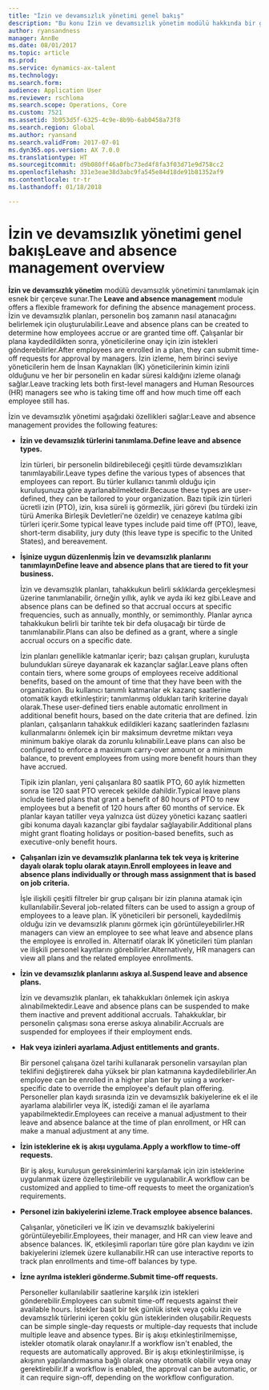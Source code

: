 ```yaml
---
title: "İzin ve devamsızlık yönetimi genel bakış"
description: "Bu konu İzin ve devamsızlık yönetim modülü hakkında bir genel bakış sağlar. Bu modül, devamsızlık yönetimini tanımlamak için esnek bir çerçeve sunar. İzin ve devamsızlık planları, personelin boş zamanın nasıl atanacağını belirlemek için oluşturulabilir."
author: ryansandness
manager: AnnBe
ms.date: 08/01/2017
ms.topic: article
ms.prod: 
ms.service: dynamics-ax-talent
ms.technology: 
ms.search.form: 
audience: Application User
ms.reviewer: rschloma
ms.search.scope: Operations, Core
ms.custom: 7521
ms.assetid: 3b953d5f-6325-4c9e-8b9b-6ab0458a73f8
ms.search.region: Global
ms.author: ryansand
ms.search.validFrom: 2017-07-01
ms.dyn365.ops.version: AX 7.0.0
ms.translationtype: HT
ms.sourcegitcommit: d9b080ff46a0fbc73ed4f8fa3f03d71e9d758cc2
ms.openlocfilehash: 331e3eae38d3abc9fa545e84d18de91b81352af9
ms.contentlocale: tr-tr
ms.lasthandoff: 01/18/2018

---
```

# <a name="leave-and-absence-management-overview"></a><span data-ttu-id="1380c-105">İzin ve devamsızlık yönetimi genel bakış</span><span class="sxs-lookup"><span data-stu-id="1380c-105">Leave and absence management overview</span></span>

<span data-ttu-id="1380c-106">**İzin ve devamsızlık yönetim** modülü devamsızlık yönetimini tanımlamak için esnek bir çerçeve sunar.</span><span class="sxs-lookup"><span data-stu-id="1380c-106">The **Leave and absence management** module offers a flexible framework for defining the absence management process.</span></span> <span data-ttu-id="1380c-107">İzin ve devamsızlık planları, personelin boş zamanın nasıl atanacağını belirlemek için oluşturulabilir.</span><span class="sxs-lookup"><span data-stu-id="1380c-107">Leave and absence plans can be created to determine how employees accrue or are granted time off.</span></span> <span data-ttu-id="1380c-108">Çalışanlar bir plana kaydedildikten sonra, yöneticilerine onay için izin istekleri gönderebilirler.</span><span class="sxs-lookup"><span data-stu-id="1380c-108">After employees are enrolled in a plan, they can submit time-off requests for approval by managers.</span></span> <span data-ttu-id="1380c-109">İzin izleme, hem birinci seviye yöneticilerin hem de İnsan Kaynakları (İK) yöneticilerinin kimin izinli olduğunu ve her bir personelin en kadar süresi kaldığını izleme olanağı sağlar.</span><span class="sxs-lookup"><span data-stu-id="1380c-109">Leave tracking lets both first-level managers and Human Resources (HR) managers see who is taking time off and how much time off each employee still has.</span></span>  

<span data-ttu-id="1380c-110">İzin ve devamsızlık yönetimi aşağıdaki özellikleri sağlar:</span><span class="sxs-lookup"><span data-stu-id="1380c-110">Leave and absence management provides the following features:</span></span> 

- <span data-ttu-id="1380c-111">**İzin ve devamsızlık türlerini tanımlama.**</span><span class="sxs-lookup"><span data-stu-id="1380c-111">**Define leave and absence types.**</span></span>

    <span data-ttu-id="1380c-112">İzin türleri, bir personelin bildirebileceği çeşitli türde devamsızlıkları tanımlayabilir.</span><span class="sxs-lookup"><span data-stu-id="1380c-112">Leave types define the various types of absences that employees can report.</span></span> <span data-ttu-id="1380c-113">Bu türler kullanıcı tanımlı olduğu için kuruluşunuza göre ayarlanabilmektedir.</span><span class="sxs-lookup"><span data-stu-id="1380c-113">Because these types are user-defined, they can be tailored to your organization.</span></span> <span data-ttu-id="1380c-114">Bazı tipik izin türleri ücretli izin (PTO), izin, kısa süreli iş görmezlik, jüri görevi (bu türdeki izin türü Amerika Birleşik Devletleri'ne özeldir) ve cenazeye katılma gibi türleri içerir.</span><span class="sxs-lookup"><span data-stu-id="1380c-114">Some typical leave types include paid time off (PTO), leave, short-term disability, jury duty (this leave type is specific to the United States), and bereavement.</span></span> 

- <span data-ttu-id="1380c-115">**İşinize uygun düzenlenmiş İzin ve devamsızlık planlarını tanımlayın**</span><span class="sxs-lookup"><span data-stu-id="1380c-115">**Define leave and absence plans that are tiered to fit your business.**</span></span>

    <span data-ttu-id="1380c-116">İzin ve devamsızlık planları, tahakkukun belirli sıklıklarda gerçekleşmesi üzerine tanımlanabilir, örneğin yıllık, aylık ve ayda iki kez gibi.</span><span class="sxs-lookup"><span data-stu-id="1380c-116">Leave and absence plans can be defined so that accrual occurs at specific frequencies, such as annually, monthly, or semimonthly.</span></span> <span data-ttu-id="1380c-117">Planlar ayrıca tahakkukun belirli bir tarihte tek bir defa oluşacağı bir türde de tanımlanabilir.</span><span class="sxs-lookup"><span data-stu-id="1380c-117">Plans can also be defined as a grant, where a single accrual occurs on a specific date.</span></span> 

    <span data-ttu-id="1380c-118">İzin planları genellikle katmanlar içerir; bazı çalışan grupları, kuruluşta bulundukları süreye dayanarak ek kazançlar sağlar.</span><span class="sxs-lookup"><span data-stu-id="1380c-118">Leave plans often contain tiers, where some groups of employees receive additional benefits, based on the amount of time that they have been with the organization.</span></span> <span data-ttu-id="1380c-119">Bu kullanıcı tanımlı katmanlar ek kazanç saatlerine otomatik kaydı etkinleştirir; tanımlanmış oldukları tarih kriterine dayalı olarak.</span><span class="sxs-lookup"><span data-stu-id="1380c-119">These user-defined tiers enable automatic enrollment in additional benefit hours, based on the date criteria that are defined.</span></span> <span data-ttu-id="1380c-120">İzin planları, çalışanların tahakkuk edildikleri kazanç saatlerinden fazlasını kullanmalarını önlemek için bir maksimum devretme miktarı veya minimum bakiye olarak da zorunlu kılınabilir.</span><span class="sxs-lookup"><span data-stu-id="1380c-120">Leave plans can also be configured to enforce a maximum carry-over amount or a minimum balance, to prevent employees from using more benefit hours than they have accrued.</span></span> 

    <span data-ttu-id="1380c-121">Tipik izin planları, yeni çalışanlara 80 saatlik PTO, 60 aylık hizmetten sonra ise 120 saat PTO verecek şekilde dahildir.</span><span class="sxs-lookup"><span data-stu-id="1380c-121">Typical leave plans include tiered plans that grant a benefit of 80 hours of PTO to new employees but a benefit of 120 hours after 60 months of service.</span></span> <span data-ttu-id="1380c-122">Ek planlar kayan tatiller veya yalnızca üst düzey yönetici kazanç saatleri gibi konuma dayalı kazançlar gibi faydalar sağlayabilir.</span><span class="sxs-lookup"><span data-stu-id="1380c-122">Additional plans might grant floating holidays or position-based benefits, such as executive-only benefit hours.</span></span>

- <span data-ttu-id="1380c-123">**Çalışanları izin ve devamsızlık planlarına tek tek veya iş kriterine dayalı olarak toplu olarak atayın.**</span><span class="sxs-lookup"><span data-stu-id="1380c-123">**Enroll employees in leave and absence plans individually or through mass assignment that is based on job criteria.**</span></span>

    <span data-ttu-id="1380c-124">İşle ilişkili çeşitli filtreler bir grup çalışanı bir izin planına atamak için kullanılabilir.</span><span class="sxs-lookup"><span data-stu-id="1380c-124">Several job-related filters can be used to assign a group of employees to a leave plan.</span></span> <span data-ttu-id="1380c-125">İK yöneticileri bir personeli, kaydedilmiş olduğu izin ve devamsızlık planını görmek için görüntüleyebilirler.</span><span class="sxs-lookup"><span data-stu-id="1380c-125">HR managers can view an employee to see what leave and absence plans the employee is enrolled in.</span></span> <span data-ttu-id="1380c-126">Alternatif olarak İK yöneticileri tüm planları ve ilişkili personel kayıtlarını görebilirler.</span><span class="sxs-lookup"><span data-stu-id="1380c-126">Alternatively, HR managers can view all plans and the related employee enrollments.</span></span>

- <span data-ttu-id="1380c-127">**İzin ve devamsızlık planlarını askıya al.**</span><span class="sxs-lookup"><span data-stu-id="1380c-127">**Suspend leave and absence plans.**</span></span>

    <span data-ttu-id="1380c-128">İzin ve devamsızlık planları, ek tahakkukları önlemek için askıya alınabilmektedir.</span><span class="sxs-lookup"><span data-stu-id="1380c-128">Leave and absence plans can be suspended to make them inactive and prevent additional accruals.</span></span> <span data-ttu-id="1380c-129">Tahakkuklar, bir personelin çalışması sona ererse askıya alınabilir.</span><span class="sxs-lookup"><span data-stu-id="1380c-129">Accruals are suspended for employees if their employment ends.</span></span>  

- <span data-ttu-id="1380c-130">**Hak veya izinleri ayarlama.**</span><span class="sxs-lookup"><span data-stu-id="1380c-130">**Adjust entitlements and grants.**</span></span>

    <span data-ttu-id="1380c-131">Bir personel çalışana özel tarihi kullanarak personelin varsayılan plan teklifini değiştirerek daha yüksek bir plan katmanına kaydedilebilirler.</span><span class="sxs-lookup"><span data-stu-id="1380c-131">An employee can be enrolled in a higher plan tier by using a worker-specific date to override the employee's default plan offering.</span></span> <span data-ttu-id="1380c-132">Personeller plan kaydı sırasında izin ve devamsızlık bakiyelerine ek el ile ayarlama alabilirler veya İK, istediği zaman el ile ayarlama yapabilmektedir.</span><span class="sxs-lookup"><span data-stu-id="1380c-132">Employees can receive a manual adjustment to their leave and absence balance at the time of plan enrollment, or HR can make a manual adjustment at any time.</span></span> 

- <span data-ttu-id="1380c-133">**İzin isteklerine ek iş akışı uygulama.**</span><span class="sxs-lookup"><span data-stu-id="1380c-133">**Apply a workflow to time-off requests.**</span></span>

     <span data-ttu-id="1380c-134">Bir iş akışı, kuruluşun gereksinimlerini karşılamak için izin isteklerine uygulanmak üzere özelleştirilebilir ve uygulanabilir.</span><span class="sxs-lookup"><span data-stu-id="1380c-134">A workflow can be customized and applied to time-off requests to meet the organization’s requirements.</span></span>  

- <span data-ttu-id="1380c-135">**Personel izin bakiyelerini izleme.**</span><span class="sxs-lookup"><span data-stu-id="1380c-135">**Track employee absence balances.**</span></span>

    <span data-ttu-id="1380c-136">Çalışanlar, yöneticileri ve İK izin ve devamsızlık bakiyelerini görüntüleyebilir.</span><span class="sxs-lookup"><span data-stu-id="1380c-136">Employees, their manager, and HR can view leave and absence balances.</span></span> <span data-ttu-id="1380c-137">İK, etkileşimli raporları türe göre plan kaydını ve izin bakiyelerini izlemek üzere kullanabilir.</span><span class="sxs-lookup"><span data-stu-id="1380c-137">HR can use interactive reports to track plan enrollments and time-off balances by type.</span></span> 

- <span data-ttu-id="1380c-138">**İzne ayrılma istekleri gönderme.**</span><span class="sxs-lookup"><span data-stu-id="1380c-138">**Submit time-off requests.**</span></span>

    <span data-ttu-id="1380c-139">Personeller kullanılabilir saatlerine karşılık izin istekleri gönderebilir.</span><span class="sxs-lookup"><span data-stu-id="1380c-139">Employees can submit time-off requests against their available hours.</span></span> <span data-ttu-id="1380c-140">İstekler basit bir tek günlük istek veya çoklu izin ve devamsızlık türlerini içeren çoklu gün isteklerinden oluşabilir.</span><span class="sxs-lookup"><span data-stu-id="1380c-140">Requests can be simple single-day requests or multiple-day requests that include multiple leave and absence types.</span></span> <span data-ttu-id="1380c-141">Bir iş akışı etkinleştirilmemişse, istekler otomatik olarak onaylanır.</span><span class="sxs-lookup"><span data-stu-id="1380c-141">If a workflow isn't enabled, the requests are automatically approved.</span></span> <span data-ttu-id="1380c-142">Bir iş akışı etkinleştirilmişse, iş akışının yapılandırmasına bağlı olarak onay otomatik olabilir veya onay gerektirebilir.</span><span class="sxs-lookup"><span data-stu-id="1380c-142">If a workflow is enabled, the approval can be automatic, or it can require sign-off, depending on the workflow configuration.</span></span>

